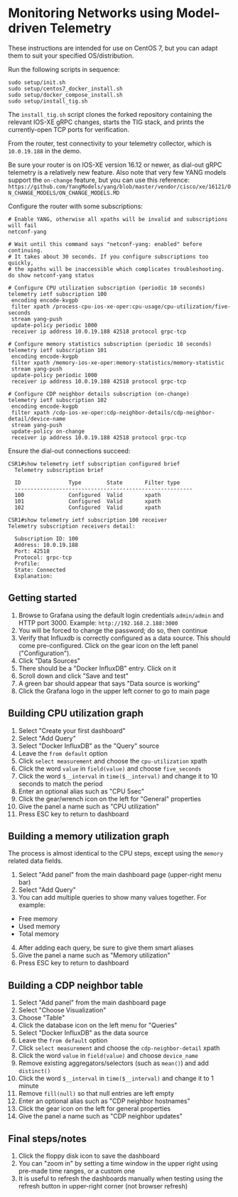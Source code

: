 # Monitoring Networks using Model-driven Telemetry
These instructions are intended for use on CentOS 7, but you can adapt them
to suit your specified OS/distribution.

Run the following scripts in sequence:
```
sudo setup/init.sh
sudo setup/centos7_docker_install.sh
sudo setup/docker_compose_install.sh
sudo setup/install_tig.sh
```

The `install_tig.sh` script clones the forked repository containing
the relevant IOS-XE gRPC changes, starts the TIG stack, and prints
the currently-open TCP ports for verification.

From the router, test connectivity to your telemetry collector,
which is `10.0.19.188` in the demo.

Be sure your router is on IOS-XE version 16.12 or newer, as dial-out
gRPC telemetry is a relatively new feature. Also note that very few
YANG models support the `on-change` feature, but you can use this reference:
`https://github.com/YangModels/yang/blob/master/vendor/cisco/xe/16121/ON_CHANGE_MODELS/ON_CHANGE_MODELS.MD`

Configure the router with some subscriptions:
```
# Enable YANG, otherwise all xpaths will be invalid and subscriptions will fail
netconf-yang

# Wait until this command says "netconf-yang: enabled" before continuing.
# It takes about 30 seconds. If you configure subscriptions too quickly,
# the xpaths will be inaccessible which complicates troubleshooting.
do show netconf-yang status

# Configure CPU utilization subscription (periodic 10 seconds)
telemetry ietf subscription 100
 encoding encode-kvgpb
 filter xpath /process-cpu-ios-xe-oper:cpu-usage/cpu-utilization/five-seconds
 stream yang-push
 update-policy periodic 1000
 receiver ip address 10.0.19.188 42518 protocol grpc-tcp

# Configure memory statistics subscription (periodic 10 seconds)
telemetry ietf subscription 101
 encoding encode-kvgpb
 filter xpath /memory-ios-xe-oper:memory-statistics/memory-statistic
 stream yang-push
 update-policy periodic 1000
 receiver ip address 10.0.19.188 42518 protocol grpc-tcp

# Configure CDP neighbor details subscription (on-change)
telemetry ietf subscription 102
 encoding encode-kvgpb
 filter xpath /cdp-ios-xe-oper:cdp-neighbor-details/cdp-neighbor-detail/device-name
 stream yang-push
 update-policy on-change
 receiver ip address 10.0.19.188 42518 protocol grpc-tcp
```

Ensure the dial-out connections succeed:
```
CSR1#show telemetry ietf subscription configured brief
  Telemetry subscription brief

  ID               Type        State       Filter type
  --------------------------------------------------------
  100              Configured  Valid       xpath
  101              Configured  Valid       xpath
  102              Configured  Valid       xpath

CSR1#show telemetry ietf subscription 100 receiver 
Telemetry subscription receivers detail:

  Subscription ID: 100
  Address: 10.0.19.188
  Port: 42518
  Protocol: grpc-tcp
  Profile: 
  State: Connected
  Explanation:
```

## Getting started
1. Browse to Grafana using the default login credentials `admin/admin`
   and HTTP port 3000. Example: `http://192.168.2.188:3000`
2. You will be forced to change the password; do so, then continue
3. Verify that Influxdb is correctly configured as a data source.
   This should come pre-configured. Click on the gear icon on the
   left panel ("Configuration").
4. Click "Data Sources"
5. There should be a "Docker InfluxDB" entry. Click on it
6. Scroll down and click "Save and test"
7. A green bar should appear that says "Data source is working"
8. Click the Grafana logo in the upper left corner to go to main page

## Building CPU utilization graph
1. Select "Create your first dashboard"
2. Select "Add Query"
3. Select "Docker InfluxDB" as the "Query" source
4. Leave the `from default` option
5. Click `select measurement` and choose the `cpu-utilization` xpath
6. Click the word `value` in `field(value)` and choose `five_seconds`
7. Click the word `$__interval` in `time($__interval)` and change it
   to 10 seconds to match the period
8. Enter an optional alias such as "CPU 5sec"
9. Click the gear/wrench icon on the left for "General" properties
10. Give the panel a name such as "CPU utilization"
11. Press ESC key to return to dashboard

## Building a memory utilization graph
The process is almost identical to the CPU steps, except using the `memory`
related data fields.

1. Select "Add panel" from the main dashboard page (upper-right menu bar)
2. Select "Add Query"
3. You can add multiple queries to show many values together. For example:
  * Free memory
  * Used memory
  * Total memory
4. After adding each query, be sure to give them smart aliases
5. Give the panel a name such as "Memory utilization"
6. Press ESC key to return to dashboard

## Building a CDP neighbor table
1. Select "Add panel" from the main dashboard page
2. Select "Choose Visualization"
3. Choose "Table"
4. Click the database icon on the left menu for "Queries"
5. Select "Docker InfluxDB" as the data source
6. Leave the `from default` option
7. Click `select measurement` and choose the `cdp-neighbor-detail` xpath
8. Click the word `value` in `field(value)` and choose `device_name`
9. Remove existing aggregators/selectors (such as `mean()`) and add `distinct()`
10. Click the word `$__interval` in `time($__interval)` and change it to 1 minute
11. Remove `fill(null)` so that null entries are left empty
12. Enter an optional alias such as "CDP neighbor hostnames"
13. Click the gear icon on the left for general properties
14. Give the panel a name such as "CDP neighbor updates"

## Final steps/notes
1. Click the floppy disk icon to save the dashboard
2. You can "zoom in" by setting a time window in the upper right
   using pre-made time ranges, or a custom one
3. It is useful to refresh the dashboards manually when testing
   using the refresh button in upper-right corner (not browser refresh)
